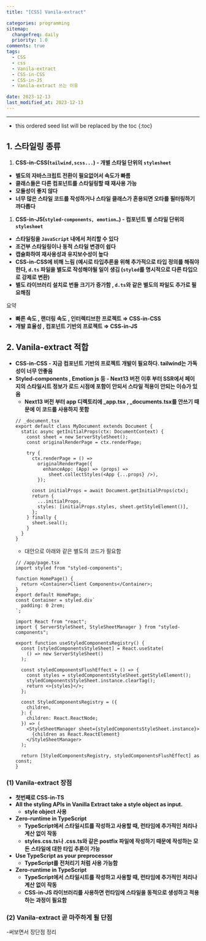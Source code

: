 ```yaml
---
title: "[CSS] Vanila-extract"

categories: programming
sitemap:
  changefreq: daily
  priority: 1.0
comments: true
tags:
  - CSS
  - css
  - Vanila-extract
  - CSS-in-CSS
  - CSS-in-JS
  - Vanila-extract 쓰는 이유

date: 2023-12-13
last_modified_at: 2023-12-13
---
```


---

<!-- prettier-ignore -->
* this ordered seed list will be replaced by the toc 
{:toc}

## 1. 스타일링 종류

1. **CSS-in-CSS(`tailwind,scss...`) - 개별 스타일 단위의 `stylesheet`**

- **별도의 자바스크립트 전환이 필요없어서 속도가 빠름**
- **클래스들은 다른 컴포넌트를 스타일링할 때 재사용 가능**
- **모듈성이 좋지 않다**
- **너무 많은 스타일 코드를 작성하거나 스타일 클래스가 혼용되면 오타를 필터링하기 까다롭다**

1. **CSS-in-JS(`styled-components, emotion…`) - 컴포넌트 별 스타일 단위의 `stylesheet`**

- **스타일링을 `JavaScript` 내에서 처리할 수 있다**
- **조건부 스타일링이나 동적 스타일 변경이 쉽다**
- **캡슐화하여 재사용성과 유지보수성이 높다**
- **CSS-in-CSS에 비해 느림 (예시로 타입추론을 위해 추가적으로 타입 정의를 해줘야한다, `d.ts` 파일을 별도로 작성해야될 일이 생김 (`styled`를 명시적으로 다른 타입으로 강제로 변환)**
- **별도 라이브러리 설치로 번들 크기가 증가함 , `d.ts`와 같은 별도의 파일도 추가로 필요해짐**

요약

- **빠른 속도 , 랜더링 속도 , 인터렉티브한 프로젝트 ⇒ CSS-in-CSS**
- **개발 효율성 , 컴포넌트 기반의 프로젝트 ⇒ CSS-in-JS**

## 2. **Vanila-extract 적합**

- **CSS-in-CSS - 지금 컴포넌트 기반의 프로젝트 개발이 필요하다. tailwind는 가독성이 너무 안좋음**
- **Styled-components , Emotion js 등 - Next13 버전 이후 부터 SSR에서 페이지의 스타일시트 정보가 로드 시점에 포함이 안되서 스타일 적용이 안되는 이슈가 있음**
  - **Next13 버전 부터 app 디렉토리에 \_app.tsx , \_documents.tsx를 안쓰기 때문에 이 코드를 사용하지 못함**
  ```tsx
  // _document.tsx
  export default class MyDocument extends Document {
    static async getInitialProps(ctx: DocumentContext) {
      const sheet = new ServerStyleSheet();
      const originalRenderPage = ctx.renderPage;

      try {
        ctx.renderPage = () =>
          originalRenderPage({
            enhanceApp: (App) => (props) =>
              sheet.collectStyles(<App {...props} />),
          });

        const initialProps = await Document.getInitialProps(ctx);
        return {
          ...initialProps,
          styles: [initialProps.styles, sheet.getStyleElement()],
        };
      } finally {
        sheet.seal();
      }
    }
  }
  ```
  - 대안으로 아래와 같은 별도의 코드가 필요함
  ```tsx
  // /app/page.tsx
  import styled from "styled-components";

  function HomePage() {
    return <Container>Client Components</Container>;
  }
  export default HomePage;
  const Container = styled.div`
    padding: 0 2rem;
  `;
  ```
  ```tsx
  import React from "react";
  import { ServerStyleSheet, StyleSheetManager } from "styled-components";

  export function useStyledComponentsRegistry() {
    const [styledComponentsStyleSheet] = React.useState(
      () => new ServerStyleSheet()
    );

    const styledComponentsFlushEffect = () => {
      const styles = styledComponentsStyleSheet.getStyleElement();
      styledComponentsStyleSheet.instance.clearTag();
      return <>{styles}</>;
    };

    const StyledComponentsRegistry = ({
      children,
    }: {
      children: React.ReactNode;
    }) => (
      <StyleSheetManager sheet={styledComponentsStyleSheet.instance}>
        {children as React.ReactElement}
      </StyleSheetManager>
    );

    return [StyledComponentsRegistry, styledComponentsFlushEffect] as const;
  }
  ```

### (1) **Vanila-extract 장점**

- **첫번째로 CSS-in-TS**
- **All the styling APIs in Vanilla Extract take a style object as input.**
  - **style object 사용**
- **Zero-runtime in TypeScript**
  - **TypeScript에서 스타일시트를 작성하고 사용할 때, 런타임에 추가적인 처리나 계산 없이 작동**
  - **styles.css.ts나 .css.ts와 같은 postfix 파일에 작성하기 때문에 작성하는 모든 스타일에 대한 타입 추론이 가능**
- **Use TypeScript as your preprocessor**
  - **TypeScript를 전처리기 처럼 사용 가능함**
- **Zero-runtime in TypeScript**
  - **TypeScript에서 스타일시트를 작성하고 사용할 때, 런타임에 추가적인 처리나 계산 없이 작동**
  - **CSS-in-JS 라이브러리를 사용하면 런타임에 스타일을 동적으로 생성하고 적용하는 과정이 필요함**

### (2) **Vanila-extract 곧 마주하게 될 단점**

-써보면서 장단점 정리
